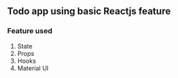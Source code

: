 ## Todo app using basic Reactjs feature

### Feature used

1. State
2. Props
3. Hooks
4. Material UI

